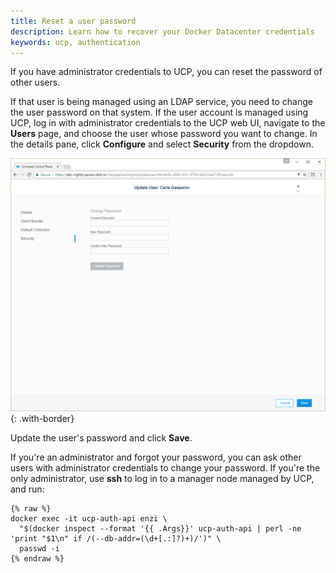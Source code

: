 ```yaml
---
title: Reset a user password
description: Learn how to recover your Docker Datacenter credentials
keywords: ucp, authentication
---
```


If you have administrator credentials to UCP, you can reset the password of
other users.

If that user is being managed using an LDAP service, you need to change the
user password on that system. If the user account is managed using UCP,
log in with administrator credentials to the UCP web UI, navigate to
the **Users** page, and choose the user whose password you want to change.
In the details pane, click **Configure** and select **Security** from the
dropdown.

![](../images/recover-a-user-password-1.png){: .with-border}

Update the user's password and click **Save**.

If you're an administrator and forgot your password, you can ask other users
with administrator credentials to change your password.
If you're the only administrator, use **ssh** to log in to a manager
node managed by UCP, and run:

```none
{% raw %}
docker exec -it ucp-auth-api enzi \
  "$(docker inspect --format '{{ .Args}}' ucp-auth-api | perl -ne 'print "$1\n" if /(--db-addr=(\d+[.:]?)+)/')" \
  passwd -i
{% endraw %}  
```
